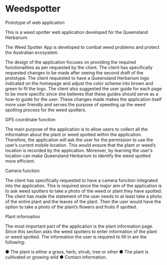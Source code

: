 # Weedspotter
Prototype of web application

This is a weed spotter web application developed for the Queensland Herbarium.

The Weed Spotter App is developed to combat weed problems and protect the Australian ecosystem.

The design of the application focuses on providing the required functionalities as per requested by the client. The client has specifically requested changes to be made after seeing the second draft of the prototype. The client requested to have a Queensland Herbarium logo indicated on the homepage and adjust the color scheme into brown and green to fit the logo. The client also suggested the user guide for each page to be more specific since she believes that these guides should serve as a how-to guide for the user. These changes made makes the application itself more user friendly and serves the purpose of speeding up the weed spotting process for the weed spotters.

GPS coordinate function

The main purpose of the application is to allow users to collect all the information about the plant or weed spotted within the application. Therefore, the application will ask the user for the permission to use the user’s current mobile location. This would ensure that the plant or weed’s location is recorded by the application. Moreover, by learning the user’s location can make Queensland Herbarium to identify the weed spotted more efficient.

Camera function

The client has specifically requested to have a camera function integrated into the application. This is required since the major aim of the application is to ask weed spotters to take a photo of the weed or plant they have spotted. The client has made the statement of the user needs to at least take a photo of the entire plant and the leaves of the plant. Then the user would have the option to take a photo of the plant’s flowers and fruits if spotted.

Plant information

The most important part of the application is the plant information page. Since this section asks the weed spotters to enter information of the plant or weed spotted. The information the user is required to fill in are the following:

● The plant is either a grass, herb, shrub, tree or other ● The plant is cultivated or growing wild ● Contact information.
